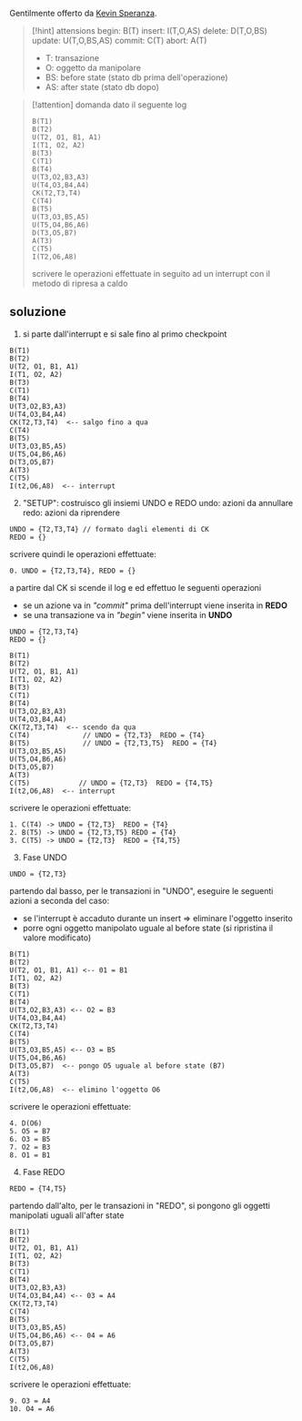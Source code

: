 Gentilmente offerto da [Kevin Speranza](https://github.com/kespers).
> [!hint] attensions
> begin: B(T)
> insert: I(T,O,AS)
> delete: D(T,O,BS)
> update: U(T,O,BS,AS)
> commit: C(T)
> abort: A(T)
> 
> - T: transazione
> - O: oggetto da manipolare
> - BS: before state (stato db prima dell'operazione)
> - AS: after state (stato db dopo)

> [!attention] domanda
> dato il seguente log
> ```
> B(T1)
> B(T2)
> U(T2, O1, B1, A1)
> I(T1, O2, A2)
> B(T3)
> C(T1)
> B(T4)
> U(T3,O2,B3,A3)
> U(T4,O3,B4,A4)
> CK(T2,T3,T4)
> C(T4)
> B(T5)
> U(T3,O3,B5,A5)
> U(T5,O4,B6,A6)
> D(T3,O5,B7)
> A(T3)
> C(T5)
> I(T2,O6,A8)
> ```
> scrivere le operazioni effettuate in seguito ad un interrupt con il metodo di ripresa a caldo

## soluzione
1. si parte dall'interrupt e si sale fino al primo checkpoint
```
B(T1)
B(T2)
U(T2, O1, B1, A1)
I(T1, O2, A2)
B(T3)
C(T1)
B(T4)
U(T3,O2,B3,A3)
U(T4,O3,B4,A4)
CK(T2,T3,T4)  <-- salgo fino a qua
C(T4)
B(T5)
U(T3,O3,B5,A5)
U(T5,O4,B6,A6)
D(T3,O5,B7)
A(T3)
C(T5)
I(t2,O6,A8)  <-- interrupt
```


2. "SETUP": costruisco gli insiemi UNDO e REDO
undo: azioni da annullare
redo: azioni da riprendere

```
UNDO = {T2,T3,T4} // formato dagli elementi di CK
REDO = {}
```

scrivere quindi le operazioni effettuate:
```
0. UNDO = {T2,T3,T4}, REDO = {}
```

a partire dal CK si scende il log e ed effettuo le seguenti operazioni
- se un azione va in *"commit"* prima dell'interrupt viene inserita in **REDO**
- se una transazione va in *"begin"* viene inserita in **UNDO**

```
UNDO = {T2,T3,T4}
REDO = {}

B(T1)
B(T2)
U(T2, O1, B1, A1)
I(T1, O2, A2)
B(T3)
C(T1)
B(T4)
U(T3,O2,B3,A3)
U(T4,O3,B4,A4)
CK(T2,T3,T4)  <-- scendo da qua
C(T4)             // UNDO = {T2,T3}  REDO = {T4}
B(T5)             // UNDO = {T2,T3,T5}  REDO = {T4}
U(T3,O3,B5,A5)
U(T5,O4,B6,A6)
D(T3,O5,B7)
A(T3)
C(T5)            // UNDO = {T2,T3}  REDO = {T4,T5}
I(t2,O6,A8)  <-- interrupt

```

scrivere le operazioni effettuate:
```
1. C(T4) -> UNDO = {T2,T3}  REDO = {T4}
2. B(T5) -> UNDO = {T2,T3,T5} REDO = {T4}
3. C(T5) -> UNDO = {T2,T3}  REDO = {T4,T5}
```


3. Fase UNDO
```
UNDO = {T2,T3}
```
partendo dal basso, per le transazioni in "UNDO", eseguire le seguenti azioni a seconda del caso:
- se l'interrupt è accaduto durante un insert => eliminare l'oggetto inserito
- porre ogni oggetto manipolato uguale al before state (si ripristina il valore modificato)

```
B(T1)
B(T2)
U(T2, O1, B1, A1) <-- 01 = B1
I(T1, O2, A2)
B(T3)
C(T1)
B(T4)
U(T3,O2,B3,A3) <-- O2 = B3
U(T4,O3,B4,A4)
CK(T2,T3,T4)
C(T4)
B(T5)
U(T3,O3,B5,A5) <-- O3 = B5
U(T5,O4,B6,A6)
D(T3,O5,B7)  <-- pongo O5 uguale al before state (B7)
A(T3)
C(T5)            
I(t2,O6,A8)  <-- elimino l'oggetto O6
```

scrivere le operazioni effettuate:
```
4. D(O6)
5. O5 = B7
6. O3 = B5
7. O2 = B3
8. O1 = B1
```

4. Fase REDO
```
REDO = {T4,T5}
```
partendo dall'alto, per le transazioni in "REDO", si pongono gli oggetti manipolati uguali all'after state

```
B(T1)
B(T2)
U(T2, O1, B1, A1)
I(T1, O2, A2)
B(T3)
C(T1)
B(T4)
U(T3,O2,B3,A3)
U(T4,O3,B4,A4) <-- 03 = A4
CK(T2,T3,T4)
C(T4)
B(T5)
U(T3,O3,B5,A5)
U(T5,O4,B6,A6) <-- 04 = A6
D(T3,O5,B7)
A(T3)
C(T5)            
I(t2,O6,A8)
```

scrivere le operazioni effettuate:
```
9. O3 = A4
10. O4 = A6
```
